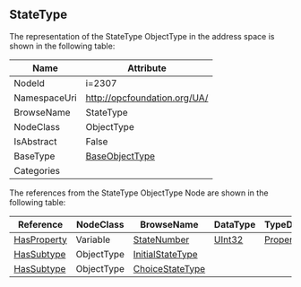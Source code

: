 <!-- objecttype -->
## StateType
  
<!-- end of text -->
The representation of the StateType ObjectType in the address space is shown in the following table:  

|Name|Attribute|
|---|---|
|NodeId|i=2307|
|NamespaceUri|http://opcfoundation.org/UA/|
|BrowseName|StateType|
|NodeClass|ObjectType|
|IsAbstract|False|
|BaseType|[BaseObjectType](../../ObjectTypes/BaseObjectType/readme.md)|
|Categories||

The references from the StateType ObjectType Node are shown in the following table:  

|Reference|NodeClass|BrowseName|DataType|TypeDefinition|ModellingRule|
|---|---|---|---|---|---|
|[HasProperty](../../ReferenceTypes/HasProperty/readme.md)|Variable|[StateNumber](#StateNumber)|[UInt32](../../DataTypes/UInt32/readme.md)|[PropertyType](../../VariableTypes/PropertyType/readme.md)|[Mandatory](../../Objects/Mandatory/readme.md)|
|[HasSubtype](../../ReferenceTypes/HasSubtype/readme.md)|ObjectType|[InitialStateType](#InitialStateType)||||
|[HasSubtype](../../ReferenceTypes/HasSubtype/readme.md)|ObjectType|[ChoiceStateType](#ChoiceStateType)||||


